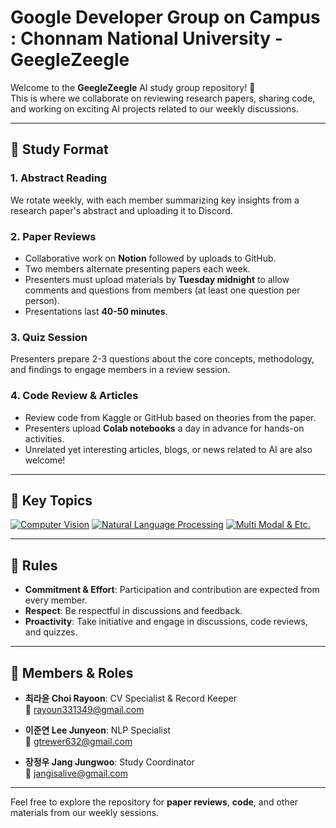 # Google Developer Group on Campus : Chonnam National University - GeegleZeegle

Welcome to the **GeegleZeegle** AI study group repository! 🚀  
This is where we collaborate on reviewing research papers, sharing code, and working on exciting AI projects related to our weekly discussions.

---

## 📖 Study Format

### 1. Abstract Reading  
We rotate weekly, with each member summarizing key insights from a research paper's abstract and uploading it to Discord.

### 2. Paper Reviews  
- Collaborative work on **Notion** followed by uploads to GitHub.
- Two members alternate presenting papers each week.
- Presenters must upload materials by **Tuesday midnight** to allow comments and questions from members (at least one question per person).
- Presentations last **40-50 minutes**.

### 3. Quiz Session  
Presenters prepare 2-3 questions about the core concepts, methodology, and findings to engage members in a review session.

### 4. Code Review & Articles  
- Review code from Kaggle or GitHub based on theories from the paper.
- Presenters upload **Colab notebooks** a day in advance for hands-on activities.
- Unrelated yet interesting articles, blogs, or news related to AI are also welcome!

---

## 🎯 Key Topics

[![Computer Vision](https://img.shields.io/badge/Computer%20Vision-blue?style=for-the-badge&logo=notion&logoColor=white)]([https://famous-cloak-588.notion.site/100-Days-of-Python-Pledge-a456633199b04bcbb77f334f87684efe?pvs=4](https://famous-cloak-588.notion.site/Google-Developer-Group-on-campus-10fbf6853f5680dc9365fc55847754be?pvs=4))
[![Natural Language Processing](https://img.shields.io/badge/Natural%20Language%20Processing-orange?style=for-the-badge&logo=notion&logoColor=white)]([https://famous-cloak-588.notion.site/100-Days-of-Python-Pledge-a456633199b04bcbb77f334f87684efe?pvs=4](https://famous-cloak-588.notion.site/Google-Developer-Group-on-campus-10fbf6853f5680dc9365fc55847754be?pvs=4))
[![Multi Modal & Etc.](https://img.shields.io/badge/Multi%20Modal_&_Etc-green?style=for-the-badge&logo=notion&logoColor=white)]([https://famous-cloak-588.notion.site/100-Days-of-Python-Pledge-a456633199b04bcbb77f334f87684efe?pvs=4](https://famous-cloak-588.notion.site/Google-Developer-Group-on-campus-10fbf6853f5680dc9365fc55847754be?pvs=4))

---

## 📌 Rules

- **Commitment & Effort**: Participation and contribution are expected from every member.
- **Respect**: Be respectful in discussions and feedback.
- **Proactivity**: Take initiative and engage in discussions, code reviews, and quizzes.

---

## 👥 Members & Roles

- **최라윤 Choi Rayoon**: CV Specialist & Record Keeper  
  📧 [rayoun331349@gmail.com](mailto:rayoun331349@gmail.com)

- **이준연 Lee Junyeon**: NLP Specialist  
  📧 [gtrewer632@gmail.com](mailto:gtrewer632@gmail.com)

- **장정우 Jang Jungwoo**: Study Coordinator  
  📧 [jangisalive@gmail.com](mailto:jangisalive@gmail.com)

---

Feel free to explore the repository for **paper reviews**, **code**, and other materials from our weekly sessions.
